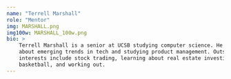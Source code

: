 ```yaml
---
name: "Terrell Marshall"
role: "Mentor"
img: MARSHALL.png
img100w: MARSHALL_100w.png
bio: >
    Terrell Marshall is a senior at UCSB studying computer science. He enjoys learning 
    about emerging trends in tech and studying product management. Outside of CS, his 
    interests include stock trading, learning about real estate investing, playing 
    basketball, and working out. 
---
```

